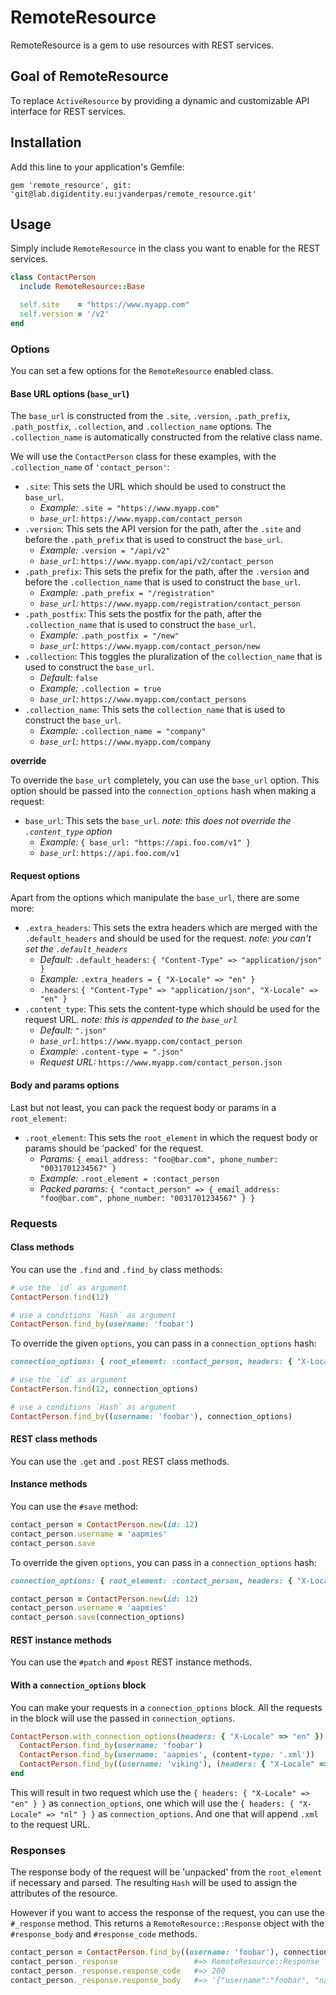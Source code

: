 # RemoteResource

RemoteResource is a gem to use resources with REST services.

## Goal of RemoteResource

To replace `ActiveResource` by providing a dynamic and customizable API interface for REST services.

## Installation

Add this line to your application's Gemfile:

    gem 'remote_resource', git: 'git@lab.digidentity.eu:jvanderpas/remote_resource.git'


## Usage

Simply include `RemoteResource` in the class you want to enable for the REST services.

```ruby
class ContactPerson
  include RemoteResource::Base

  self.site    = "https://www.myapp.com"
  self.version = '/v2'
end
```

### Options

You can set a few options for the `RemoteResource` enabled class.


#### Base URL options (`base_url`)

The `base_url` is constructed from the `.site`, `.version`,  `.path_prefix`, `.path_postfix`, `.collection`, and `.collection_name` options. The `.collection_name` is automatically constructed from the relative class name.

We will use the `ContactPerson` class for these examples, with the `.collection_name` of `'contact_person'`:

* `.site`: This sets the URL which should be used to construct the `base_url`.
    * *Example:* `.site = "https://www.myapp.com"`
    * *`base_url`:* `https://www.myapp.com/contact_person`
* `.version`: This sets the API version for the path, after the `.site` and before the `.path_prefix` that is used to construct the `base_url`.
    * *Example:* `.version = "/api/v2"`
    * *`base_url`:* `https://www.myapp.com/api/v2/contact_person`
* `.path_prefix`: This sets the prefix for the path, after the `.version` and before the `.collection_name` that is used to construct the `base_url`.
    * *Example:* `.path_prefix = "/registration"`
    * *`base_url`:* `https://www.myapp.com/registration/contact_person`
* `.path_postfix`: This sets the postfix for the path, after the `.collection_name` that is used to construct the `base_url`.
    * *Example:* `.path_postfix = "/new"`
    * *`base_url`:* `https://www.myapp.com/contact_person/new`
* `.collection`: This toggles the pluralization of the `collection_name` that is used to construct the `base_url`.
    * *Default:* `false`
    * *Example:* `.collection = true`
    * *`base_url`:* `https://www.myapp.com/contact_persons`
* `.collection_name`: This sets the `collection_name` that is used to construct the `base_url`.
    * *Example:* `.collection_name = "company"`
    * *`base_url`:* `https://www.myapp.com/company`

**override**

To override the `base_url` completely, you can use the `base_url` option. This option should be passed into the `connection_options` hash when making a request:

* `base_url`: This sets the `base_url`. *note: this does not override the `.content_type` option*
    * *Example:* `{ base_url: "https://api.foo.com/v1" }`
    * *`base_url`:* `https://api.foo.com/v1`


#### Request options

Apart from the options which manipulate the `base_url`, there are some more:

* `.extra_headers`: This sets the extra headers which are merged with the `.default_headers` and should be used for the request. *note: you can't set the `.default_headers`*
    * *Default:* `.default_headers`: `{ "Content-Type" => "application/json" }`
    * *Example:* `.extra_headers = { "X-Locale" => "en" }`
    * `.headers`: `{ "Content-Type" => "application/json", "X-Locale" => "en" }`
* `.content_type`: This sets the content-type which should be used for the request URL. *note: this is appended to the `base_url`*
    * *Default:* `".json"`
    * *`base_url`:* `https://www.myapp.com/contact_person`
    * *Example:* `.content-type = ".json"`
    * *Request URL:* `https://www.myapp.com/contact_person.json`

#### Body and params options

Last but not least, you can pack the request body or params in a `root_element`:

* `.root_element`: This sets the `root_element` in which the request body or params should be 'packed' for the request.
    * *Params:* `{ email_address: "foo@bar.com", phone_number: "0031701234567" }`
    * *Example:* `.root_element = :contact_person`
    * *Packed params:* `{ "contact_person" => { email_address: "foo@bar.com", phone_number: "0031701234567" } }`


### Requests

#### Class methods

You can use the `.find` and `.find_by` class methods:

```ruby
# use the `id` as argument
ContactPerson.find(12)

# use a conditions `Hash` as argument
ContactPerson.find_by(username: 'foobar')
```

To override the given `options`, you can pass in a `connection_options` hash:

```ruby
connection_options: { root_element: :contact_person, headers: { "X-Locale" => "nl" } }

# use the `id` as argument
ContactPerson.find(12, connection_options)

# use a conditions `Hash` as argument
ContactPerson.find_by((username: 'foobar'), connection_options)
```

#### REST class methods

You can use the `.get` and `.post` REST class methods.

#### Instance methods

You can use the `#save` method:

```ruby
contact_person = ContactPerson.new(id: 12)
contact_person.username = 'aapmies'
contact_person.save
```
To override the given `options`, you can pass in a `connection_options` hash:

```ruby
connection_options: { root_element: :contact_person, headers: { "X-Locale" => "nl" } }

contact_person = ContactPerson.new(id: 12)
contact_person.username = 'aapmies'
contact_person.save(connection_options)
```

#### REST instance methods

You can use the `#patch` and `#post` REST instance methods.

#### With a `connection_options` block

You can make your requests in a `connection_options` block. All the requests in the block will use the passed in `connection_options`.

```ruby
ContactPerson.with_connection_options(headers: { "X-Locale" => "en" }) do
  ContactPerson.find_by(username: 'foobar')
  ContactPerson.find_by(username: 'aapmies', (content-type: '.xml'))
  ContactPerson.find_by((username: 'viking'), (headers: { "X-Locale" => "nl" }))
end
```

This will result in two request which use the `{ headers: { "X-Locale" => "en" } }` as `connection_options`, one which will use the `{ headers: { "X-Locale" => "nl" } }` as `connection_options`. And one that will append `.xml` to the request URL.

### Responses

The response body of the request will be 'unpacked' from the `root_element` if necessary and parsed. The resulting `Hash` will be used to assign the attributes of the resource.

However if you want to access the response of the request, you can use the `#_response` method. This returns a `RemoteResource::Response` object with the `#response_body` and `#response_code` methods.


```ruby
contact_person = ContactPerson.find_by((username: 'foobar'), connection_options)
contact_person._response                 #=> RemoteResource::Response
contact_person._response.response_code   #=> 200
contact_person._response.response_body   #=> '{"username":"foobar", "name":"Foo", "surname":"Bar"}'
```


